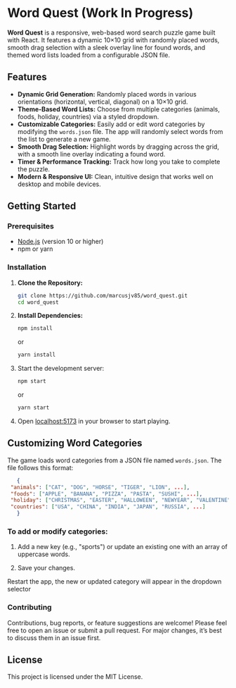 # Word Quest (Work In Progress)

**Word Quest** is a responsive, web-based word search puzzle game built with React. It features a dynamic 10×10 grid with randomly placed words, smooth drag selection with a sleek overlay line for found words, and themed word lists loaded from a configurable JSON file.

## Features

- **Dynamic Grid Generation:** Randomly placed words in various orientations (horizontal, vertical, diagonal) on a 10×10 grid.
- **Theme-Based Word Lists:** Choose from multiple categories (animals, foods, holiday, countries) via a styled dropdown.
- **Customizable Categories:** Easily add or edit word categories by modifying the `words.json` file. The app will randomly select words from the list to generate a new game.
- **Smooth Drag Selection:** Highlight words by dragging across the grid, with a smooth line overlay indicating a found word.
- **Timer & Performance Tracking:** Track how long you take to complete the puzzle.
- **Modern & Responsive UI:** Clean, intuitive design that works well on desktop and mobile devices.

## Getting Started

### Prerequisites

- [Node.js](https://nodejs.org/) (version 10 or higher)
- npm or yarn

### Installation

1. **Clone the Repository:**

   ```bash
   git clone https://github.com/marcusjv85/word_quest.git
   cd word_quest
   
2. **Install Dependencies:**
    ```bash
    npm install
    ```
    or
    ```bash 
    yarn install
    ```
3. Start the development server:

    ```bash
    npm start
    ```
    or
    ```bash
    yarn start
    ```
4. Open [localhost:5173](http://localhost:5173/) in your browser to start playing.

## Customizing Word Categories
The game loads word categories from a JSON file named `words.json`. The file follows this format:
   ```json       
      {
    "animals": ["CAT", "DOG", "HORSE", "TIGER", "LION", ...],
    "foods": ["APPLE", "BANANA", "PIZZA", "PASTA", "SUSHI", ...],
    "holiday": ["CHRISTMAS", "EASTER", "HALLOWEEN", "NEWYEAR", "VALENTINE", ...],
    "countries": ["USA", "CHINA", "INDIA", "JAPAN", "RUSSIA", ...]
      }
   ```
      
### To add or modify categories:

  1. Add a new key (e.g., "sports") or update an existing one with an array of uppercase words.

  2. Save your changes.

Restart the app, the new or updated category will appear in the dropdown selector
### Contributing
Contributions, bug reports, or feature suggestions are welcome! Please feel free to open an issue or submit a pull request. For major changes, it’s best to discuss them in an issue first.

## License
This project is licensed under the MIT License.

